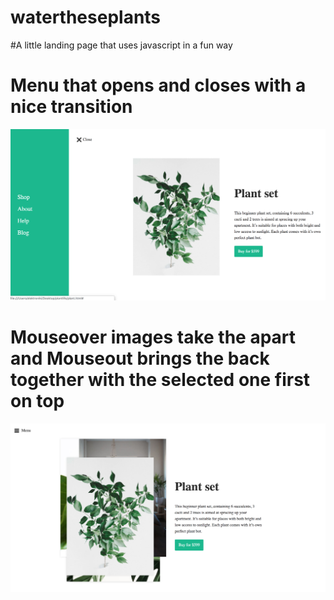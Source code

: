 # watertheseplants


#A little landing page that uses javascript in a fun way

# Menu that opens and closes with a nice transition
![alt text](assets/image1.png)

# Mouseover images take the apart and Mouseout brings the back together with the selected one first on top
![alt text](assets/image2.png)

